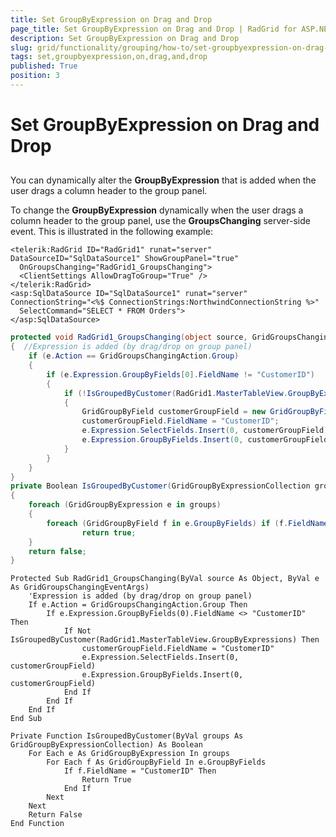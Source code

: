 ```yaml
---
title: Set GroupByExpression on Drag and Drop
page_title: Set GroupByExpression on Drag and Drop | RadGrid for ASP.NET AJAX Documentation
description: Set GroupByExpression on Drag and Drop
slug: grid/functionality/grouping/how-to/set-groupbyexpression-on-drag-and-drop
tags: set,groupbyexpression,on,drag,and,drop
published: True
position: 3
---
```


# Set GroupByExpression on Drag and Drop



## 

You can dynamically alter the **GroupByExpression** that is added when the user drags a column header to the group panel.

To change the **GroupByExpression** dynamically when the user drags a column header to the group panel, use the **GroupsChanging** server-side event. This is illustrated in the following example:



````ASPNET
<telerik:RadGrid ID="RadGrid1" runat="server" DataSourceID="SqlDataSource1" ShowGroupPanel="true"
  OnGroupsChanging="RadGrid1_GroupsChanging">
  <ClientSettings AllowDragToGroup="True" />
</telerik:RadGrid>
<asp:SqlDataSource ID="SqlDataSource1" runat="server" ConnectionString="<%$ ConnectionStrings:NorthwindConnectionString %>"
  SelectCommand="SELECT * FROM Orders">
</asp:SqlDataSource>
````
````C#
protected void RadGrid1_GroupsChanging(object source, GridGroupsChangingEventArgs e)
{  //Expression is added (by drag/drop on group panel)
    if (e.Action == GridGroupsChangingAction.Group)
    {
        if (e.Expression.GroupByFields[0].FieldName != "CustomerID")
        {
            if (!IsGroupedByCustomer(RadGrid1.MasterTableView.GroupByExpressions))
            {
                GridGroupByField customerGroupField = new GridGroupByField();
                customerGroupField.FieldName = "CustomerID";
                e.Expression.SelectFields.Insert(0, customerGroupField);
                e.Expression.GroupByFields.Insert(0, customerGroupField);
            }
        }
    }
}
private Boolean IsGroupedByCustomer(GridGroupByExpressionCollection groups)
{
    foreach (GridGroupByExpression e in groups)
    {
        foreach (GridGroupByField f in e.GroupByFields) if (f.FieldName == "CustomerID")
                return true;
    }
    return false;
}
````
````VB.NET	
Protected Sub RadGrid1_GroupsChanging(ByVal source As Object, ByVal e As GridGroupsChangingEventArgs)
    'Expression is added (by drag/drop on group panel)
    If e.Action = GridGroupsChangingAction.Group Then
        If e.Expression.GroupByFields(0).FieldName <> "CustomerID" Then
            If Not IsGroupedByCustomer(RadGrid1.MasterTableView.GroupByExpressions) Then
                customerGroupField.FieldName = "CustomerID"
                e.Expression.SelectFields.Insert(0, customerGroupField)
                e.Expression.GroupByFields.Insert(0, customerGroupField)
            End If
        End If
    End If
End Sub

Private Function IsGroupedByCustomer(ByVal groups As GridGroupByExpressionCollection) As Boolean
    For Each e As GridGroupByExpression In groups
        For Each f As GridGroupByField In e.GroupByFields
            If f.FieldName = "CustomerID" Then
                Return True
            End If
        Next
    Next
    Return False
End Function
````

